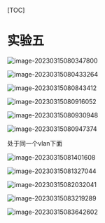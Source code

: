 [TOC]

# 实验五

























![image-20230315080347800](C:/Users/matia/AppData/Roaming/Typora/typora-user-images/image-20230315080347800.png)





![image-20230315080433264](https://mtc-typora.oss-cn-shanghai.aliyuncs.com/newtypora/image-20230315080433264.png)



![image-20230315080843412](https://mtc-typora.oss-cn-shanghai.aliyuncs.com/newtypora/image-20230315080843412.png)





![image-20230315080916052](https://mtc-typora.oss-cn-shanghai.aliyuncs.com/newtypora/image-20230315080916052.png)





![image-20230315080930948](https://mtc-typora.oss-cn-shanghai.aliyuncs.com/newtypora/image-20230315080930948.png)



![image-20230315080947374](https://mtc-typora.oss-cn-shanghai.aliyuncs.com/newtypora/image-20230315080947374.png)



处于同一个vlan下面



![image-20230315081401608](https://mtc-typora.oss-cn-shanghai.aliyuncs.com/newtypora/image-20230315081401608.png)





![image-20230315081327044](https://mtc-typora.oss-cn-shanghai.aliyuncs.com/newtypora/image-20230315081327044.png)



![image-20230315082032041](https://mtc-typora.oss-cn-shanghai.aliyuncs.com/newtypora/image-20230315082032041.png)









![image-20230315083219289](https://mtc-typora.oss-cn-shanghai.aliyuncs.com/newtypora/image-20230315083219289.png)

![image-20230315083642602](https://mtc-typora.oss-cn-shanghai.aliyuncs.com/newtypora/image-20230315083642602.png)